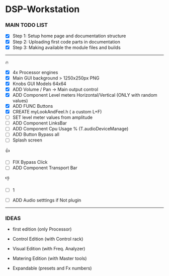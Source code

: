 # DSP-Workstation

### MAIN TODO LIST
- [x] Step 1: Setup home page and documentation structure
- [x] Step 2: Uploading first code parts in documentation
- [x] Step 3: Making available the module files and builds

---

:fire:

- [x] 4x Processor engines
- [x] Main GUI background > 1250x250px PNG
- [x] Knobs GUI Models 64x64
- [x] ADD Volume / Pan -> Main output control
- [x] ADD Component Level meters Horizontal/Vertical (ONLY with random values)
- [x] ADD FUNC Buttons
- [x] CREATE myLookAndFeel.h ( a custom L+F)
- [ ] SET level meter values from amplitude
- [ ] ADD Component LinksBar
- [ ] ADD Component Cpu Usage % (T.audioDeviceManage)
- [ ] ADD Button Bypass all
- [ ] Splash screen

:+1:
- [ ] FIX Bypass Click
- [ ] ADD Component Transport Bar

:-1:
- [ ] 1
- [ ] ADD Audio setttings if Not plugin



---

### IDEAS

* first edition (only Processor)
* Control Edition (with Control rack)
* Visual Edition (with Freq. Analyzer)
* Matering Edition (with Master tools)

* Expandable (presets and Fx numbers)

